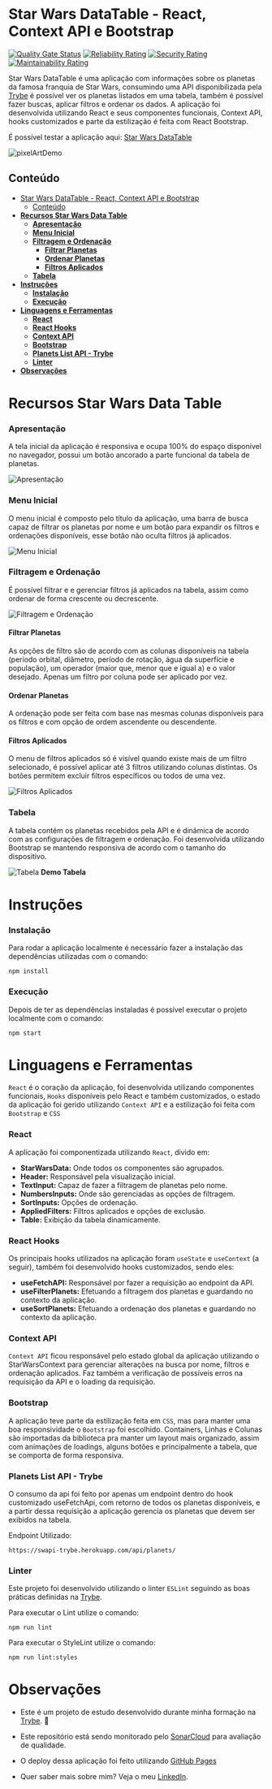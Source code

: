# Star Wars DataTable - React, Context API e Bootstrap

[![Quality Gate Status](https://sonarcloud.io/api/project_badges/measure?project=vitorbss12_StarWars-React-DataTable&metric=alert_status)](https://sonarcloud.io/summary/new_code?id=vitorbss12_StarWars-React-DataTable)
[![Reliability Rating](https://sonarcloud.io/api/project_badges/measure?project=vitorbss12_StarWars-React-DataTable&metric=reliability_rating)](https://sonarcloud.io/summary/new_code?id=vitorbss12_StarWars-React-DataTable)
[![Security Rating](https://sonarcloud.io/api/project_badges/measure?project=vitorbss12_StarWars-React-DataTable&metric=security_rating)](https://sonarcloud.io/summary/new_code?id=vitorbss12_StarWars-React-DataTable)
[![Maintainability Rating](https://sonarcloud.io/api/project_badges/measure?project=vitorbss12_StarWars-React-DataTable&metric=sqale_rating)](https://sonarcloud.io/summary/new_code?id=vitorbss12_StarWars-React-DataTable)

Star Wars DataTable é uma aplicação com informações sobre os planetas da famosa franquia de Star Wars, consumindo uma API disponibilizada pela [Trybe](https://www.betrybe.com/) é possível ver os planetas listados em uma tabela, também é possível fazer buscas, aplicar filtros e ordenar os dados. A aplicação foi desenvolvida utilizando React e seus componentes funcionais, Context API, hooks customizados e parte da estilização é feita com React Bootstrap.

É possível testar a aplicação aqui: [Star Wars DataTable](https://vitorbss12.github.io/StarWars-React-DataTable/) 

![pixelArtDemo](./src/projectIntro.gif)

## Conteúdo

- [Star Wars DataTable - React, Context API e Bootstrap](#star-wars-datatable---react-context-api-e-bootstrap)
  - [Conteúdo](#conteúdo)
- [**Recursos Star Wars Data Table**](#recursos-star-wars-data-table)
    - [**Apresentação**](#apresentação)
    - [**Menu Inicial**](#menu-inicial)
    - [**Filtragem e Ordenação**](#filtragem-e-ordenação)
      - [**Filtrar Planetas**](#filtrar-planetas)
      - [**Ordenar Planetas**](#ordenar-planetas)
      - [**Filtros Aplicados**](#filtros-aplicados)
    - [**Tabela**](#tabela)
- [**Instruções**](#instruções)
    - [**Instalação**](#instalação)
    - [**Execução**](#execução)
- [**Linguagens e Ferramentas**](#linguagens-e-ferramentas)
    - [**React**](#react)
    - [**React Hooks**](#react-hooks)
    - [**Context API**](#context-api)
    - [**Bootstrap**](#bootstrap)
    - [**Planets List API - Trybe**](#planets-list-api---trybe)
    - [**Linter**](#linter)
- [**Observações**](#observações)

# **Recursos Star Wars Data Table**

### **Apresentação**

A tela inicial da aplicação é responsiva e ocupa 100% do espaço disponível no navegador, possui um botão ancorado a parte funcional da tabela de planetas.

![Apresentação](./readme-images/apresentacao.PNG)

### **Menu Inicial**

O menu inicial é composto pelo título da aplicação, uma barra de busca capaz de filtrar os planetas por nome e um botão para expandir os filtros e ordenações disponíveis, esse botão não oculta filtros já aplicados.

![Menu Inicial](./readme-images/menu-inicial.PNG)

### **Filtragem e Ordenação**

É possível filtrar e e gerenciar filtros já aplicados na tabela, assim como ordenar de forma crescente ou decrescente.

![Filtragem e Ordenação](./readme-images/filtros-ordem.PNG)

#### **Filtrar Planetas**

As opções de filtro são de acordo com as colunas disponíveis na tabela (período orbital, diâmetro, período de rotação, água da superfície e população), um operador (maior que, menor que e igual a) e o valor desejado.
Apenas um filtro por coluna pode ser aplicado por vez.

#### **Ordenar Planetas**

A ordenação pode ser feita com base nas mesmas colunas disponíveis para os filtros e com opção de ordem ascendente ou descendente.

#### **Filtros Aplicados**

O menu de filtros aplicados só é visível quando existe mais de um filtro selecionado, é possível aplicar até 3 filtros utilizando colunas distintas. Os botões permitem excluir filtros específicos ou todos de uma vez.

![Filtros Aplicados](./readme-images/filtros-aplicados.PNG)

### **Tabela**

A tabela contém os planetas recebidos pela API e é dinâmica de acordo com as configurações de filtragem e ordenação. Foi desenvolvida utilizando Bootstrap se mantendo responsiva de acordo com o tamanho do dispositivo.

![Tabela](./readme-images/tabela.PNG)
<b>Demo Tabela</b>

# **Instruções**

### **Instalação**

Para rodar a aplicação localmente é necessário fazer a instalação das dependências utilizadas com o comando:

```
npm install
```
### **Execução**

Depois de ter as dependências instaladas é possível executar o projeto localmente com o comando:

```
npm start
```

# **Linguagens e Ferramentas**

`React` é o coração da aplicação, foi desenvolvida utilizando componentes funcionais, `Hooks` disponíveis pelo React e também customizados, o estado da aplicação foi gerido utilizando `Context API` e a estilização foi feita com `Bootstrap` e `CSS`

### **React**

A aplicação foi componentizada utilizando `React`, divido em:
- **StarWarsData:** Onde todos os componentes são agrupados.
- **Header:** Responsável pela visualização inicial.
- **TextInput:** Capaz de fazer a filtragem de planetas pelo nome.
- **NumbersInputs:** Onde são gerenciadas as opções de filtragem.
- **SortInputs:** Opções de ordenação.
- **AppliedFilters:** Filtros aplicados e opções de exclusão.
- **Table:** Exibição da tabela dinamicamente.

### **React Hooks**

Os principais hooks utilizados na aplicação foram `useState` e `useContext` (a seguir), também foi desenvolvido hooks customizados, sendo eles:
  - **useFetchAPI:** Responsável por fazer a requisição ao endpoint da API.
  - **useFilterPlanets:** Efetuando a filtragem dos planetas e guardando no contexto da aplicação.
  - **useSortPlanets:** Efetuando a ordenação dos planetas e guardando no contexto da aplicação.

### **Context API**

`Context API` ficou responsável pelo estado global da aplicação utilizando o StarWarsContext para gerenciar alterações na busca por nome, filtros e ordenação aplicados. Faz também a verificação de possíveis erros na requisição da API e o loading da requisição.

### **Bootstrap**

A aplicação teve parte da estilização feita em `CSS`, mas para manter uma boa responsividade o `Bootstrap` foi escolhido. Containers, Linhas e Colunas são importadas da biblioteca pra manter um layout mais organizado, assim com animações de loadings, alguns botões e principalmente a tabela, que se comporta de forma responsiva.

### **Planets List API - Trybe**

O consumo da api foi feito por apenas um endpoint dentro do hook customizado useFetchApi, com retorno de todos os planetas disponíveis, e a partir dessa requisição a aplicação gerencia os planetas que devem ser exibidos na tabela.

Endpoint Utilizado:
```
https://swapi-trybe.herokuapp.com/api/planets/
```

### **Linter**

Este projeto foi desenvolvido utilizando o linter `ESLint` seguindo as boas práticas definidas na [Trybe](https://www.betrybe.com/).

Para executar o Lint utilize o comando:
````
npm run lint
````

Para executar o StyleLint utilize o comando:
````
npm run lint:styles
````

# **Observações**

- Este é um projeto de estudo desenvolvido durante minha formação na [Trybe](https://www.betrybe.com/). :rocket:

- Este repositório está sendo monitorado pelo [SonarCloud](https://sonarcloud.io/) para avaliação de qualidade.

- O deploy dessa aplicação foi feito utilizando [GitHub Pages](https://pages.github.com/)

- Quer saber mais sobre mim? Veja o meu [LinkedIn](https://www.linkedin.com/in/vitorbss/).
